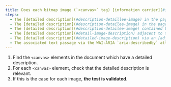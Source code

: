 ```yaml
---
title: Does each bitmap image (`<canvas>` tag) [information carrier](#information-carrying-image), having a [detailed description](#detailed-image-description), check These conditions ?
steps:
  - The [detailed description](#description-detaillee-image) in the page and indicated by the [textual alternative](#alternative-textual-image) is relevant.
  - The [detailed description](#description-detailee-image) in the page and indicated by the text contained between `<canvas>` and `</canvas>` is relevant.
  - The [detailed description](#description-detailee-image) contained between `<canvas>` and `</canvas>` is relevant.
  - The [detailed description](#detail-image-description) adjacent to the bitmap image is relevant.
  - The [detailed description](#detailed-image-description) via an [adjacent link or button](#adjacent-link-or-button) is relevant.
  - The associated text passage via the WAI-ARIA `aria-describedby` attribute is relevant.
---
```


1. Find the `<canvas>` elements in the document which have a detailed description.
2. For each `<canvas>` element, check that the detailed description is relevant.
3. If this is the case for each image, **the test is validated**.

